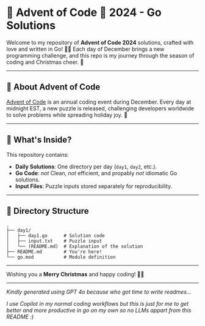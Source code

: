 
# 🎄 Advent of Code 🎅 2024 - Go Solutions

Welcome to my repository of **Advent of Code 2024** solutions, crafted with love and written in Go! 🐹✨ Each day of December brings a new programming challenge, and this repo is my journey through the season of coding and Christmas cheer. 🎁

---

## 🎅 About Advent of Code

[Advent of Code](https://adventofcode.com/) is an annual coding event during December. Every day at midnight EST, a new puzzle is released, challenging developers worldwide to solve problems while spreading holiday joy. 🌟

---

## 🎁 What's Inside?

This repository contains:

- **Daily Solutions**: One directory per day (`day1`, `day2`, etc.).
- **Go Code**: _not_ Clean, _not_ efficient, and propably _not_ idiomatic Go solutions.
- **Input Files**: Puzzle inputs stored separately for reproducibility.

---

## 📂 Directory Structure

```plaintext
.
├── day1/
│   ├── day1.go      # Solution code
│   ├── input.txt    # Puzzle input
│   └── (README.md)  # Explanation of the solution
├── README.md        # You're here!
└── go.mod           # Module definition
```

---

Wishing you a **Merry Christmas** and happy coding! 🎄✨

---

_Kindly generated using GPT 4o because who got time to write readmes..._

_I use Copilot in my normal coding workflows but this is just for me to get better and more productive in go on my own so no LLMs appart from this README :)_
